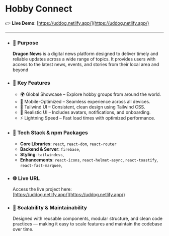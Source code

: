 # Hobby Connect

👉 **Live Demo**: [https://uddog.netlify.app/](https://uddog.netlify.app/)

---

- ### 🎯 **Purpose**

  **Dragon News** is a digital news platform designed to deliver timely and reliable updates across a wide range of topics. It provides users with access to the latest news, events, and stories from their local area and beyond


- ### 🚀 **Key Features**

  - 🌍 Global Showcase – Explore hobby groups from around the world.
  - 📱 Mobile-Optimized – Seamless experience across all devices.
  - 🎨 Tailwind UI – Consistent, clean design using Tailwind CSS.
  - 🔔 Realistic UI – Includes avatars, notifications, and onboarding.
  - ⚡ Lightning Speed – Fast load times with optimized performance.

- ### 🧰 **Tech Stack & npm Packages**

  - **Core Libraries**: `react`, `react-dom`, `react-router`
  - **Backend & Server**: `firebase`,
  - **Styling**: `tailwindcss`,
  - **Enhancements**: `react-icons`, `react-helmet-async`, `react-toastify`, `react-fast-marquee`,

- ### 🌐 **Live URL**

  Access the live project here:  
  [https://uddog.netlify.app/](https://uddog.netlify.app/)

- ### 🧱 **Scalability & Maintainability**
  Designed with reusable components, modular structure, and clean code practices — making it easy to scale features and maintain the codebase over time.